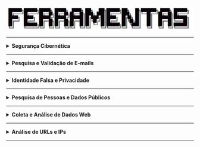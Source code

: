 <div align="Center"> 
<a 
  href="https://github.com/n3ur0cr45h/Ferramentas/blob/main/Ferramentas.jpg"> <img src="https://raw.githubusercontent.com/n3ur0cr45h/Ferramentas/main/Ferramentas.jpg" alt="Puppet Image">
</a>
</div>

----

<details>
  <summary><b> Segurança Cibernética </b></summary>
<div align="Center"> 

<br>

| Título                | Descrição                                                                                  |
| ----------------------| -------------------------------------------------------------------------------------------|
| AbuseIPDB             | Banco de dados de IPs maliciosos.                                                          |
| Talos Intelligence    | Inteligência sobre ameaças cibernéticas.                                                   |                                                           
| Have I Been Pwned?    | Verifica se seu e-mail foi exposto em vazamentos de dados.                                 |                                                               
| SpyCloud              | Plataforma que detecta credenciais vazadas.                                                |        
| WhosisXML API         | API para obter informações sobre IPs e domínios.                                           |
| PSBDMP                | Verificação de bases de dados de vazamento de credenciais.                                 |
| X1 Social Discovery   | Ferramenta de investigação para mídia social e dados online.                               |

</div> 
</details>

----

<details>
  <summary><b> Pesquisa e Validação de E-mails </b></summary>
<div align="Center"> 

<br>

| Título         | Descrição                                                                           |
| ---------------| ------------------------------------------------------------------------------------|
| Temp Mail      | E-mail temporário.                                                                  |
| Guerrilla Mail | Serviço de e-mail temporário.                                                       |                                                           
| Tutanota       | E-mail seguro e criptografado.                                                      |                                                               
| Proton Mail    | E-mail seguro e criptografado.                                                      |         
| Hunter         | Busca e validação de e-mails corporativos.                                          |
| Verify Email   | Validação de endereços de e-mail.                                                   |
| DeBounce       | Validação de e-mails.                                                               |
| Emailable      | Ferramenta de verificação de e-mails.                                               |
| Email Hippo    | Validação de e-mails.                                                               |

</div> 
</details>

----

<details>
  <summary><b> Identidade Falsa e Privacidade </b></summary>
<div align="Center"> 

<br>

| Título                 | Descrição                                                                           |
| -----------------------| ------------------------------------------------------------------------------------|
| FakeNameGenerator      | Geração de identidades falsas.                                                      |
| ThisPersonDoesNotExist | Serviço de e-mail temporário.                                                       |                                                           
| FakeCallerID           | Geração de números de telefone falsos.                                              |                                                               

</div> 
</details>

----

<details>
  <summary><b> Pesquisa de Pessoas e Dados Públicos </b></summary>
<div align="Center"> 

<br>

| Título                 | Descrição                                                                           |
| -----------------------| ------------------------------------------------------------------------------------|
| TruePeopleSearch       | Pesquisa de informações sobre pessoas nos EUA.                                      |
| Whitepages             | Diretório de informações públicas de pessoas.                                       |                                                           
| Zabasearch             | Pesquisa de informações públicas de pessoas.                                        |    
| People Search Now      | Pesquisa de pessoas.                                                                |
| Spokeo                 | Busca de informações públicas sobre pessoas.                                        |

</div> 
</details>

----

<details>
  <summary><b> Coleta e Análise de Dados Web </b></summary>
<div align="Center"> 

<br>

| Título                 | Descrição                                                                           |
| -----------------------| ------------------------------------------------------------------------------------|
| Hunchly                | Ferramenta de coleta de dados online.                                               |
| FireShot               | Captura de telas de sites.                                                          |   
| HTTrack                | Download e espelhamento de sites.                                                   |    
| Web2Disk               | Download de Sites Localmente                                                        |
| SiteSucker             | Ferramenta de download de websites.                                                 |
| EyeWitness             | Coleta e análise de capturas de tela de sites.                                      |

</div> 
</details>

----

<details>
  <summary><b> Análise de URLs e IPs </b></summary>
<div align="Center"> 

<br>

| Título                 | Descrição                                                                           |
| -----------------------| ------------------------------------------------------------------------------------|
| IPInfo.io              | Informações sobre IPs.                                                              |
| URLScan.io             | Análise de URLs para detectar atividades maliciosas.                                |   
| URL2PNG                | Geração de imagens de visualização de sites a partir de URLs.                       |    
| Wannabrowser           | Emulador de navegador para análise de sites.                                        |

</div> 
</details>

----
